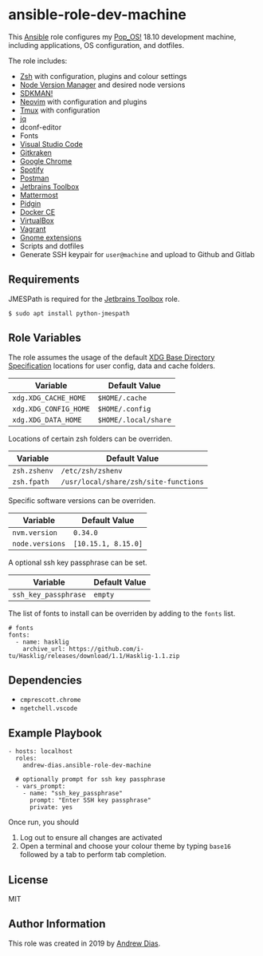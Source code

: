 # ansible-role-dev-machine

This [Ansible](https://github.com/ansible/ansible) role configures my [Pop_OS!](https://system76.com/pop) 18.10 development machine, including applications, OS configuration, and dotfiles.

The role includes:

- [Zsh](http://zsh.sourceforge.net) with configuration, plugins and colour settings
- [Node Version Manager](https://github.com/creationix/nvm) and desired node versions
- [SDKMAN!](https://sdkman.io)
- [Neovim](https://neovim.io) with configuration and plugins
- [Tmux](https://github.com/tmux/tmux) with configuration
- [jq](https://stedolan.github.io/jq)
- dconf-editor
- Fonts
- [Visual Studio Code](https://code.visualstudio.com)
- [Gitkraken](https://www.gitkraken.com)
- [Google Chrome](https://www.google.com/chrome)
- [Spotify](https://www.spotify.com)
- [Postman](https://www.getpostman.com)
- [Jetbrains Toolbox](https://www.jetbrains.com/toolbox)
- [Mattermost](https://mattermost.com/)
- [Pidgin](https://pidgin.im/)
- [Docker CE](https://www.docker.com)
- [VirtualBox](https://www.virtualbox.org)
- [Vagrant](https://www.vagrantup.com)
- [Gnome extensions](https://github.com/andrew-dias/ansible-gnome-extensions)
- Scripts and dotfiles
- Generate SSH keypair for `user@machine` and upload to Github and Gitlab

## Requirements

JMESPath is required for the [Jetbrains Toolbox](https://github.com/jaredhocutt/ansible-jetbrains-toolbox#requirements) role.

```
$ sudo apt install python-jmespath
```

## Role Variables

The role assumes the usage of the default [XDG Base Directory Specification](https://specifications.freedesktop.org/basedir-spec/basedir-spec-latest.html) locations for user config, data and cache folders.

| Variable              | Default Value        |
| --------------------- | -------------------- |
| `xdg.XDG_CACHE_HOME`  | `$HOME/.cache`       |
| `xdg.XDG_CONFIG_HOME` | `$HOME/.config`      |
| `xdg.XDG_DATA_HOME`   | `$HOME/.local/share` |

Locations of certain zsh folders can be overriden.

| Variable     | Default Value                         |
| ------------ | ------------------------------------- |
| `zsh.zshenv` | `/etc/zsh/zshenv`                     |
| `zsh.fpath`  | `/usr/local/share/zsh/site-functions` |

Specific software versions can be overriden.

| Variable        | Default Value       |
| --------------- | ------------------- |
| `nvm.version`   | `0.34.0`            |
| `node.versions` | `[10.15.1, 8.15.0]` |

A optional ssh key passphrase can be set.

| Variable             | Default Value |
| -------------------- | ------------- |
| `ssh_key_passphrase` | `empty`       |

The list of fonts to install can be overriden by adding to the `fonts` list.

```
# fonts
fonts:
  - name: hasklig
    archive_url: https://github.com/i-tu/Hasklig/releases/download/1.1/Hasklig-1.1.zip
```

## Dependencies

- `cmprescott.chrome`
- `ngetchell.vscode`

## Example Playbook

    - hosts: localhost
      roles:
        andrew-dias.ansible-role-dev-machine

      # optionally prompt for ssh key passphrase
      - vars_prompt:
        - name: "ssh_key_passphrase"
          prompt: "Enter SSH key passphrase"
          private: yes

Once run, you should

1. Log out to ensure all changes are activated
1. Open a terminal and choose your colour theme by typing `base16` followed by a tab to perform tab completion.

## License

MIT

## Author Information

This role was created in 2019 by [Andrew Dias](https://github.com/andrew-dias).
